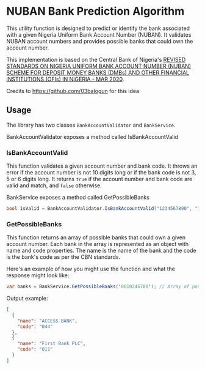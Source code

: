 # NUBAN Bank Prediction Algorithm

This utility function is designed to predict or identify the bank associated with a given Nigeria Uniform Bank Account Number (NUBAN). 
It validates NUBAN account numbers and provides possible banks that could own the account number.

This implementation is based on the Central Bank of Nigeria's [REVISED STANDARDS ON NIGERIA UNIFORM BANK ACCOUNT NUMBER (NUBAN) SCHEME FOR DEPOSIT MONEY BANKS (DMBs) AND OTHER FINANCIAL INSTITUTIONS (OFIs) IN NIGERIA - MAR 2020](https://www.cbn.gov.ng/out/2020/psmd/revised%20standards%20on%20nigeria%20uniform%20bank%20account%20number%20(nuban)%20for%20banks%20and%20other%20financial%20institutions%20.pdf).

Credits to https://github.com/03balogun for this idea

## Usage

The library has two classes `BankAccountValidator` and `BankService`.

BankAccountValidator exposes a method called IsBankAccountValid
### IsBankAccountValid

This function validates a given account number and bank code. It throws an error if the account number is not 10 digits long or if the bank code is not 3, 5 or 6 digits long. It returns `true` if the account number and bank code are valid and match, and `false` otherwise.

BankService exposes a method called GetPossibleBanks

```C#
bool isValid = BankAccountValidator.IsBankAccountValid("1234567890", "123"); // true
```

### GetPossibleBanks

This function returns an array of possible banks that could own a given account number. Each bank in the array is represented as an object with name and code properties. The name is the name of the bank and the code is the bank's code as per the CBN standards.

Here's an example of how you might use the function and what the response might look like:
```C#
var banks = BankService.GetPossibleBanks('0010246780'); // Array of possible banks
```
Output example:
```json
[
  {
    "name": "ACCESS BANK",
    "code": "044"
  },
  {
    "name": "First Bank PLC",
    "code": "011"
  }
]